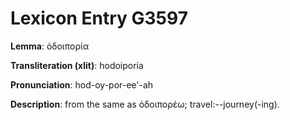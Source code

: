 # Lexicon Entry G3597

**Lemma**: ὁδοιπορία

**Transliteration (xlit)**: hodoiporía

**Pronunciation**: hod-oy-por-ee'-ah

**Description**:
from the same as ὁδοιπορέω; travel:--journey(-ing).
